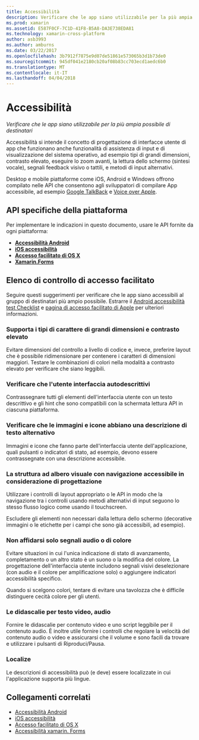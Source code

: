 ```yaml
---
title: Accessibilità
description: Verificare che le app siano utilizzabile per la più ampia possibile di destinatari
ms.prod: xamarin
ms.assetid: E587F0CF-7C1D-41F8-B5A8-DA3E738EDA81
ms.technology: xamarin-cross-platform
author: asb3993
ms.author: amburns
ms.date: 03/22/2017
ms.openlocfilehash: 3b7912f7875e9d07de51861e573065b3d1b73de0
ms.sourcegitcommit: 945df041e2180cb20af08b83cc703ecd1aedc6b0
ms.translationtype: MT
ms.contentlocale: it-IT
ms.lasthandoff: 04/04/2018
---
```

# <a name="accessibility"></a>Accessibilità

_Verificare che le app siano utilizzabile per la più ampia possibile di destinatari_

Accessibilità si intende il concetto di progettazione di interfacce utente di app che funzionano anche funzionalità di assistenza di input e di visualizzazione del sistema operativo, ad esempio tipi di grandi dimensioni, contrasto elevato, eseguire lo zoom avanti, la lettura dello schermo (sintesi vocale), segnali feedback visivo o tattili, e metodi di input alternativi.

Desktop e mobile piattaforme come iOS, Android e Windows offrono compilato nelle API che consentono agli sviluppatori di compilare App accessibile, ad esempio [Google TalkBack](https://play.google.com/store/apps/details?id=com.google.android.marvin.talkback) e [Voice over Apple](http://www.apple.com/accessibility/ios/voiceover/).

## <a name="platform-specific-apis"></a>API specifiche della piattaforma

Per implementare le indicazioni in questo documento, usare le API fornite da ogni piattaforma:

- [**Accessibilità Android**](~/android/app-fundamentals/accessibility.md)
- [**iOS accessibilità**](~/ios/app-fundamentals/accessibility.md)
- [**Accesso facilitato di OS X**](~/mac/app-fundamentals/accessibility.md)
- [**Xamarin.Forms**](~/xamarin-forms/app-fundamentals/accessibility/index.md)

<a name="checklist" />

## <a name="accessibility-checklist"></a>Elenco di controllo di accesso facilitato

Seguire questi suggerimenti per verificare che le app siano accessibili al gruppo di destinatari più ampio possibile. Estrarre il [Android accessibilità test Checklist](http://developer.android.com/training/accessibility/testing.html) e [pagina di accesso facilitato di Apple](http://www.apple.com/accessibility/) per ulteriori informazioni.

### <a name="support-large-fonts-and-high-contrast"></a>Supporta i tipi di carattere di grandi dimensioni e contrasto elevato

Evitare dimensioni del controllo a livello di codice e, invece, preferire layout che è possibile ridimensionare per contenere i caratteri di dimensioni maggiori.
Testare le combinazioni di colori nella modalità a contrasto elevato per verificare che siano leggibili.

### <a name="make-the-user-interface-self-describing"></a>Verificare che l'utente interfaccia autodescrittivi

Contrassegnare tutti gli elementi dell'interfaccia utente con un testo descrittivo e gli hint che sono compatibili con la schermata lettura API in ciascuna piattaforma.

### <a name="ensure-that-images-and-icons-have-an-alternate-text-description"></a>Verificare che le immagini e icone abbiano una descrizione di testo alternativo

Immagini e icone che fanno parte dell'interfaccia utente dell'applicazione, quali pulsanti o indicatori di stato, ad esempio, devono essere contrassegnate con una descrizione accessibile.

### <a name="design-the-visual-tree-with-accessible-navigation-in-mind"></a>La struttura ad albero visuale con navigazione accessibile in considerazione di progettazione

Utilizzare i controlli di layout appropriato o le API in modo che la navigazione tra i controlli usando metodi alternativi di input seguono lo stesso flusso logico come usando il touchscreen.

Escludere gli elementi non necessari dalla lettura dello schermo (decorative immagini o le etichette per i campi che sono già accessibili, ad esempio).

### <a name="dont-rely-on-audio-or-color-cues-alone"></a>Non affidarsi solo segnali audio o di colore

Evitare situazioni in cui l'unica indicazione di stato di avanzamento, completamento o un altro stato è un suono o la modifica del colore. La progettazione dell'interfaccia utente includono segnali visivi deselezionare (con audio e il colore per amplificazione solo) o aggiungere indicatori accessibilità specifico.

Quando si scelgono colori, tentare di evitare una tavolozza che è difficile distinguere cecità colore per gli utenti.

### <a name="captioning-for-video-text-for-audio"></a>Le didascalie per testo video, audio

Fornire le didascalie per contenuto video e uno script leggibile per il contenuto audio. È inoltre utile fornire i controlli che regolare la velocità del contenuto audio o video e assicurarsi che il volume e sono facili da trovare e utilizzare i pulsanti di Riproduci/Pausa.

### <a name="localize"></a>Localize

Le descrizioni di accessibilità può (e deve) essere localizzate in cui l'applicazione supporta più lingue.



## <a name="related-links"></a>Collegamenti correlati

- [Accessibilità Android](~/android/app-fundamentals/accessibility.md)
- [iOS accessibilità](~/ios/app-fundamentals/accessibility.md)
- [Accesso facilitato di OS X](~/mac/app-fundamentals/accessibility.md)
- [Accessibilità xamarin. Forms](~/xamarin-forms/app-fundamentals/accessibility/index.md)
